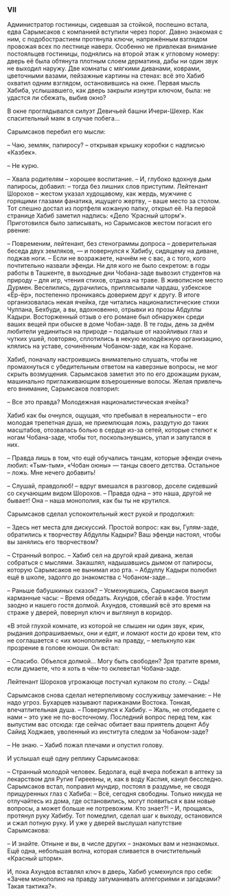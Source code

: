 ### VII

Администратор гостиницы, сидевшая за стойкой, поспешно встала, едва Сарымсаков с компанией вступили через порог.
Давно знакомая с ним, с подобострастием протянула ключи, напряжённым взглядом провожая всех по лестнице наверх. 
Особенно не привлекая внимание постояльцев гостиницы, поднялись на второй этаж к угловому номеру: дверь её была обтянута плотным слоем дерматина, дабы ни один звук не выходил наружу. 
Две комнаты с мягкими диванами, коврами, цветочными вазами, пейзажные картины на стенах: всё это Хабиб охватил одним взглядом, остановившись на окне.
Первая мысль Хабиба, услышавшего, как дверь закрыли изнутри ключом, была: не удастся ли сбежать, выбив окно?

В окне проглядывался силуэт Девичьей башни Ичери-Шехер.
Как спасительный маяк в случае побега…

Сарымсаков перебил его мысли:

– Чаю, земляк, папиросу? – открывая крышку коробки с надписью «Казбек».

– Не курю.

– Хвала родителям – хорошее воспитание. – И, глубоко вдохнув дым папиросы, добавил: – тогда без лишних слов приступим.
Лейтенант Шорохов – жестом указал худощавому, как жердь, мужчине с горящими глазами фанатика, ищущего жертву, – ваше место за столом. 
Тот спешно достал из портфеля кожаную папку, открыл её.
На первой странице Хабиб заметил надпись: «Дело ‘Красный шторм’».
Приготовился было записывать, но Сарымсаков жестом погасил его рвение:

– Повременим, лейтенант, без стенограммы допроса – доверительная беседа двух земляков, — и повернулся к Хабибу, сидящему на диване, поджав ноги. 
– Если не возражаете, начнём не с вас, а с того, кого почтительно назвали эфенди.
Ни для кого не было секретом: в годы работы в Ташкенте, в выходные дни Чобана-заде вывозил студентов на природу – для игр, чтения стихов, отдыха на траве.
В живописное место Дурмен.
Веселились, дурачились, приплясывали чардаш, узбекское «Ёр-ёр», постепенно проникаясь доверием друг к другу.
В итоге организовалась некая ячейка, где читались националистические стихи Чулпана, Бехбуди, а вы, вдохновенно, отрывки из прозы Абдуллы Кадыри.
Восторженный отзыв о его романе был обнаружен среди ваших вещей при обыске в доме Чобан-заде.
В те годы, день за днём любители уединиться на природе – подальше от назойливых глаз и чутких ушей, повторяю, сплотились в некую молодёжную организацию, клялись на уставе, сочинённым Чобаном-заде, как на Коране.

Хабиб, поначалу настроившись внимательно слушать, чтобы не промахнуться с убедительным ответом на каверзные вопросы, не мог скрыть возмущения.
Сарымсаков заметил это по его дрожащим рукам, машинально приглаживающим взъерошенные волосы. 
Желая привлечь его внимание, Сарымсаков повторил: 

– Все это правда?
Молодежная националистическая ячейка? 

Хабиб как бы очнулся, ощущая, что пребывал в нереальности – его молодая трепетная душа, не приемлющая ложь, раздутую до таких масштабов, отозвалась болью в сердце из-за сетей, которые стелют к ногам Чобана-заде, чтобы тот, поскользнувшись, упал и запутался в них.

– Правда лишь в том, что ещё обучались танцам, которые эфенди очень любил: «Тым-тым», «Чобан оюны» — танцы своего детства.
Остальное – ложь.
Мне нечего добавить!

– Слушай, правдолюб! – вдруг вмешался в разговор, доселе сидевший со скучающим видом Шорохов. – Правда одна – это наша, другой не бывает!
Она – наша монополия, как бы ты не крутился.

Сарымсаков сделал успокоительный жест рукой и продолжил:

– Здесь нет места для дискуссий.
Простой вопрос: как вы, Гулям-заде, обратились к творчеству Абдуллы Кадыри?
Ваш эфенди настоял, чтобы вы занялись его творчеством?

– Странный вопрос. – Хабиб сел на другой край дивана, желая собраться с мыслями.
Закашлял, надышавшись дымом от папиросы, которую Сарымсаков не вынимал изо рта. – Абдуллу Кадыри полюбил ещё в школе, задолго до знакомства с Чобаном-заде…

– Раньше бабушкиных сказок? – Усмехнувшись, Сарымсаков вынул карманные часы:
– Время обедать.
Ахундов, сбегай в кафе.
Угостим заодно и нашего гостя долмой. 
Ахундов, стоявший всё это время на страже у дверей, повернул ключ и выглянул в коридор. 

«В этой глухой комнате, из которой не слышен ни один звук, крик, рыдания допрашиваемых, они и едят, и ломают кости до крови тем, кто не соглашается с «их монополией» на правду, – мелькнуло как прозрение в голове юноши.
Он встал:

– Спасибо.
Объелся долмой...
Могу быть свободен?
Зря тратите время, если думаете, что я хоть в чём-то оклеветал Чобана-заде.

Лейтенант Шорохов угрожающе постучал кулаком по столу. 
– Сядь!

Сарымсаков снова сделал нетерпеливому сослуживцу замечание: 
– Не надо угроз.
Бухарцев называют парижанами Востока.
Тонкая, впечатлительная душа. – Повернулся к Хабибу. – Жаль, не отобедаете с нами – это уже не по-восточному.
Последний вопрос перед тем, как выпустим вас отсюда: где сейчас обитает ваш приятель доцент Абу Сайид Ходжаев, уволенный из института следом за Чобаном-заде?

– Не знаю. – Хабиб пожал плечами и опустил голову.

И услышал ещё одну реплику Сарымсакова:

– Странный молодой человек.
Бедолага, ещё вчера побежал в аптеку за лекарством для Ругие Гиреевны, и, как в воду Каспия, канул бесследно. 
Сарымсаков встал, поправил мундир, постоял в раздумье, не сводя прищуренных глаз с Хабиба: – Всё, сегодня свободны.
Только никуда не отлучайтесь из дома, где остановились, могут появиться к вам новые вопросы, а может больше не потревожим.
Кто знает?! – И, прощаясь, протянул руку Хабибу.
Тот помедлил, сделал шаг к выходу, остановился и сжал потную руку. 
И уже у дверей выслушал напутствие Сарымсакова:

– И знайте.
Отныне и вы, в числе других – знакомых вам и незнакомых.
Ещё одна, небольшая волна, которая сливается в очистительный «Красный штopм».

И, пока Ахундов вставлял ключ в дверь, Хабиб усмехнулся про себя: «Зачем монополию на правду затуманивать аллегориями и загадками?
Такая тактика?».
